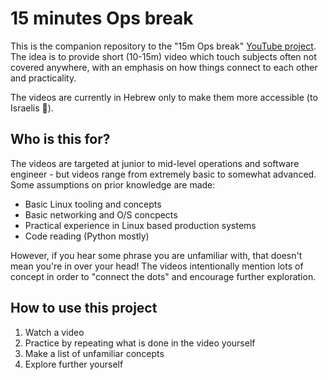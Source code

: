 # 15 minutes Ops break
This is the companion repository to the "15m Ops break" [YouTube project](https://www.youtube.com/playlist?list=PLohvP8p9jfOdyCoiJNjuc3iMz9ee9n_eF). The idea is to provide short (10-15m) video which touch subjects often not covered anywhere, with an emphasis on how things connect to each other and practicality.

The videos are currently in Hebrew only to make them more accessible (to Israelis 🤷).

## Who is this for?
The videos are targeted at junior to mid-level operations and software engineer - but videos range from extremely basic to somewhat advanced. Some assumptions on prior knowledge are made:
- Basic Linux tooling and concepts
- Basic networking and O/S concpects
- Practical experience in Linux based production systems
- Code reading (Python mostly)

However, if you hear some phrase you are unfamiliar with, that doesn't mean you're in over your head! The videos intentionally mention lots of concept in order to "connect the dots" and encourage further exploration.

## How to use this project
1. Watch a video
1. Practice by repeating what is done in the video yourself
1. Make a list of unfamiliar concepts
1. Explore further yourself
